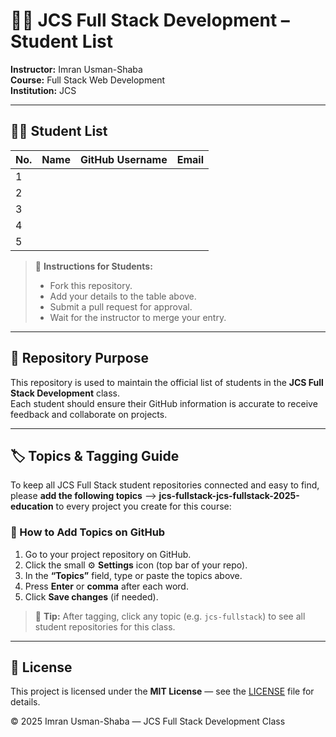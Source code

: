 # 🧑‍🏫 JCS Full Stack Development – Student List

**Instructor:** Imran Usman-Shaba  
**Course:** Full Stack Web Development  
**Institution:** JCS  

---

## 🧑‍💻 Student List

| No. | Name                            | GitHub Username               | Email                                              |
|-----|---------------------------------|-------------------------------|----------------------------------------------------|
| 1   |                                 |                               |                                                    |
| 2   |                                 |                               |                                                    |
| 3   |                                 |                               |                                                    |
| 4   |                                 |                               |                                                    |
| 5   |                                 |                               |                                                    |

> 📝 **Instructions for Students:**  
> - Fork this repository.  
> - Add your details to the table above.  
> - Submit a pull request for approval.  
> - Wait for the instructor to merge your entry.

---

## 📘 Repository Purpose
This repository is used to maintain the official list of students in the **JCS Full Stack Development** class.  
Each student should ensure their GitHub information is accurate to receive feedback and collaborate on projects.

---

## 🏷️ Topics & Tagging Guide

To keep all JCS Full Stack student repositories connected and easy to find, please **add the following topics** --> **jcs-fullstack-jcs-fullstack-2025-education** to every project you create for this course:

### 🔧 How to Add Topics on GitHub
1. Go to your project repository on GitHub.  
2. Click the small ⚙️ **Settings** icon (top bar of your repo).  
3. In the **“Topics”** field, type or paste the topics above.  
4. Press **Enter** or **comma** after each word.  
5. Click **Save changes** (if needed).

> 🧭 **Tip:** After tagging, click any topic (e.g. `jcs-fullstack`) to see all student repositories for this class.

---

## 🧾 License

This project is licensed under the **MIT License** — see the [LICENSE](./LICENSE) file for details.

© 2025 Imran Usman-Shaba — JCS Full Stack Development Class
